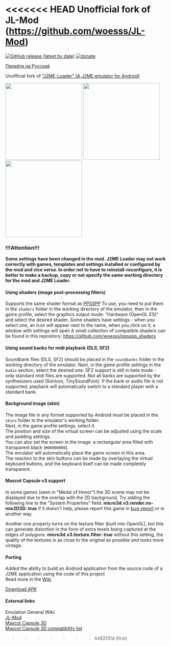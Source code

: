 <<<<<<< HEAD
Unofficial fork of JL-Mod
(https://github.com/woesss/JL-Mod) 
=======
[![GitHub release (latest by date)](https://img.shields.io/github/v/release/woesss/JL-Mod?style=plastic)](https://github.com/woesss/JL-Mod/releases/latest)
[![donate](https://img.shields.io/badge/donate-PayPal-%234D8A99?style=plastic)](https://www.paypal.me/j2meforever)

[Перейти на Русский](README_RU.md)  

Unofficial fork of ["J2ME-Loader" (A J2ME emulator for Android)](https://github.com/nikita36078/J2ME-Loader) 

<img src="screenshots/screen01.png" width="240"> <img src="screenshots/screen02.png" width="240"> <img src="screenshots/screen03.png" width="240">

### **!!!Attention!!!**
**Some settings have been changed in the mod. J2ME Loader may not work correctly with games, templates and settings installed or configured by the mod and vice versa. In order not to have to reinstall-reconfigure, it is better to make a backup, copy or not specify the same working directory for the mod and J2ME Loader.**

#### **Using shaders (image post-processing filters)**

  Supports the same shader format as [PPSSPP](https://www.ppsspp.org)
  To use, you need to put them in the `shaders` folder in the working directory of the emulator,
  then in the game profile, select the graphics output mode: "Hardware (OpenGL ES)" and select the desired shader.
  Some shaders have settings - when you select one, an icon will appear next to the name, when you click on it, a window with settings will open
  A small collection of compatible shaders can be found in this repository: https://github.com/woesss/ppsspp_shaders

#### **Using sound banks for midi playback (DLS, SF2)**

  Soundbank files (DLS, SF2) should be placed in the `soundbanks` folder in the working directory of the emulator.
  Next, in the game profile settings in the `Audio` section, select the desired one.
  SF2 support is still in beta mode - only standard midi files are supported.
  Not all banks are supported by the synthesizers used (Sonivox, TinySoundFont).
  If the bank or audio file is not supported, playback will automatically switch to a standard player with a standard bank.

#### **Background image (skin)**

  The image file in any format supported by Android must be placed in the `skins` folder in the emulator's working folder.  
  Next, in the game profile settings, select it.  
  The position and size of the virtual screen can be adjusted using the scale and padding settings.  
  You can also set the screen in the image: a rectangular area filled with transparent black (`#00000000`).  
  The emulator will automatically place the game screen in this area.  
  The reaction to the skin buttons can be made by overlaying the virtual keyboard buttons, and the keyboard itself can be made completely transparent.  

#### **Mascot Capsule v3 support**
  In some games (seen in "Medal of Honor") the 3D scene may not be displayed due to the overlap with the 2D background.
  Try adding the following line to the "System Properties" field:
  **micro3d.v3.render.no-mix2D3D: true**
  If it doesn't help, please report this game in [bug-report](https://github.com/woesss/JL-Mod/issues/new?assignees=&labels=bug&template=issue-template.md&title=) or in another way.

  Another one property turns on the texture filter (built into OpenGL), but this can generate distortion in the form of extra texels being captured at the edges of polygons:
  **micro3d.v3.texture.filter: true**
   without this setting, the quality of the textures is as close to the original as possible and looks more vintage.

#### **Porting**
  Added the ability to build an Android application from the source code of a J2ME application using the code of this project  
  Read more in the [Wiki](https://github.com/woesss/JL-Mod/wiki/Porting-midlet-instruction)

[Download APK](https://github.com/woesss/JL-Mod/releases/latest)

#### **External links**  
Emulation General Wiki:  
[JL-Mod](http://emulation.gametechwiki.com/index.php/JL-Mod)  
[Mascot Capsule 3D](http://emulation.gametechwiki.com/index.php/Mascot_Capsule_3D)  
[Mascot Capsule 3D compatibility list](https://emulation.gametechwiki.com/index.php/Mascot_Capsule_3D_compatibility_list)  
>>>>>>> 4482f31d (first)
